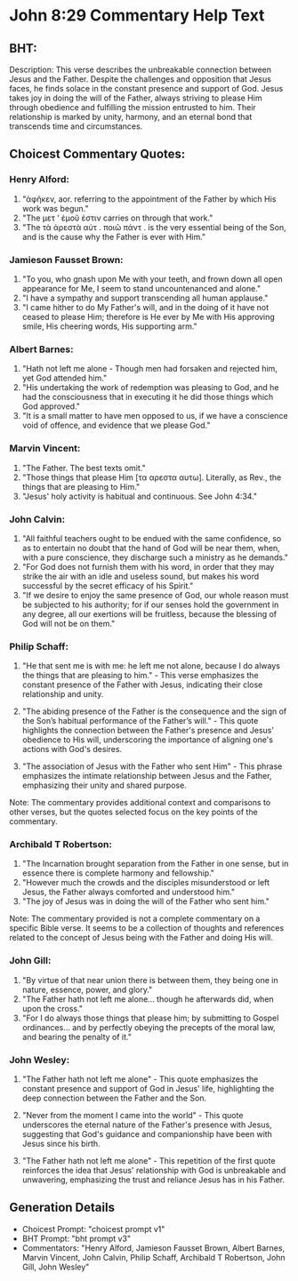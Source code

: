 # John 8:29 Commentary Help Text

## BHT:
Description:
This verse describes the unbreakable connection between Jesus and the Father. Despite the challenges and opposition that Jesus faces, he finds solace in the constant presence and support of God. Jesus takes joy in doing the will of the Father, always striving to please Him through obedience and fulfilling the mission entrusted to him. Their relationship is marked by unity, harmony, and an eternal bond that transcends time and circumstances.

## Choicest Commentary Quotes:
### Henry Alford:
1. "ἀφῆκεν, aor. referring to the appointment of the Father by which His work was begun." 
2. "The μετ ʼ ἐμοῦ ἐστιν carries on through that work."
3. "The τὰ ἀρεστὰ αὐτ . ποιῶ πάντ . is the very essential being of the Son, and is the cause why the Father is ever with Him."

### Jamieson Fausset Brown:
1. "To you, who gnash upon Me with your teeth, and frown down all open appearance for Me, I seem to stand uncountenanced and alone." 
2. "I have a sympathy and support transcending all human applause." 
3. "I came hither to do My Father's will, and in the doing of it have not ceased to please Him; therefore is He ever by Me with His approving smile, His cheering words, His supporting arm."

### Albert Barnes:
1. "Hath not left me alone - Though men had forsaken and rejected him, yet God attended him."
2. "His undertaking the work of redemption was pleasing to God, and he had the consciousness that in executing it he did those things which God approved."
3. "It is a small matter to have men opposed to us, if we have a conscience void of offence, and evidence that we please God."

### Marvin Vincent:
1. "The Father. The best texts omit." 
2. "Those things that please Him [τα αρεστα αυτω]. Literally, as Rev., the things that are pleasing to Him." 
3. "Jesus' holy activity is habitual and continuous. See John 4:34."

### John Calvin:
1. "All faithful teachers ought to be endued with the same confidence, so as to entertain no doubt that the hand of God will be near them, when, with a pure conscience, they discharge such a ministry as he demands."
2. "For God does not furnish them with his word, in order that they may strike the air with an idle and useless sound, but makes his word successful by the secret efficacy of his Spirit."
3. "If we desire to enjoy the same presence of God, our whole reason must be subjected to his authority; for if our senses hold the government in any degree, all our exertions will be fruitless, because the blessing of God will not be on them."

### Philip Schaff:
1. "He that sent me is with me: he left me not alone, because I do always the things that are pleasing to him." - This verse emphasizes the constant presence of the Father with Jesus, indicating their close relationship and unity.

2. "The abiding presence of the Father is the consequence and the sign of the Son’s habitual performance of the Father’s will." - This quote highlights the connection between the Father's presence and Jesus' obedience to His will, underscoring the importance of aligning one's actions with God's desires.

3. "The association of Jesus with the Father who sent Him" - This phrase emphasizes the intimate relationship between Jesus and the Father, emphasizing their unity and shared purpose.

Note: The commentary provides additional context and comparisons to other verses, but the quotes selected focus on the key points of the commentary.

### Archibald T Robertson:
1. "The Incarnation brought separation from the Father in one sense, but in essence there is complete harmony and fellowship."
2. "However much the crowds and the disciples misunderstood or left Jesus, the Father always comforted and understood him."
3. "The joy of Jesus was in doing the will of the Father who sent him."

Note: The commentary provided is not a complete commentary on a specific Bible verse. It seems to be a collection of thoughts and references related to the concept of Jesus being with the Father and doing His will.

### John Gill:
1. "By virtue of that near union there is between them, they being one in nature, essence, power, and glory."
2. "The Father hath not left me alone... though he afterwards did, when upon the cross."
3. "For I do always those things that please him; by submitting to Gospel ordinances... and by perfectly obeying the precepts of the moral law, and bearing the penalty of it."

### John Wesley:
1. "The Father hath not left me alone" - This quote emphasizes the constant presence and support of God in Jesus' life, highlighting the deep connection between the Father and the Son.

2. "Never from the moment I came into the world" - This quote underscores the eternal nature of the Father's presence with Jesus, suggesting that God's guidance and companionship have been with Jesus since his birth.

3. "The Father hath not left me alone" - This repetition of the first quote reinforces the idea that Jesus' relationship with God is unbreakable and unwavering, emphasizing the trust and reliance Jesus has in his Father.


## Generation Details
- Choicest Prompt: "choicest prompt v1"
- BHT Prompt: "bht prompt v3"
- Commentators: "Henry Alford, Jamieson Fausset Brown, Albert Barnes, Marvin Vincent, John Calvin, Philip Schaff, Archibald T Robertson, John Gill, John Wesley"
